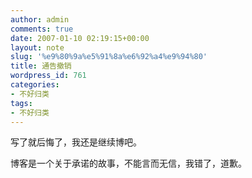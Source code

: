 ```yaml
---
author: admin
comments: true
date: 2007-01-10 02:19:15+00:00
layout: note
slug: '%e9%80%9a%e5%91%8a%e6%92%a4%e9%94%80'
title: 通告撤销
wordpress_id: 761
categories:
- 不好归类
tags:
- 不好归类
---
```


写了就后悔了，我还是继续博吧。

博客是一个关于承诺的故事，不能言而无信，我错了，道歉。

